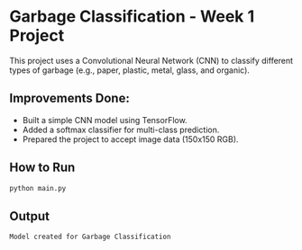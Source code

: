
# Garbage Classification - Week 1 Project

This project uses a Convolutional Neural Network (CNN) to classify different types of garbage (e.g., paper, plastic, metal, glass, and organic).

## Improvements Done:
- Built a simple CNN model using TensorFlow.
- Added a softmax classifier for multi-class prediction.
- Prepared the project to accept image data (150x150 RGB).

## How to Run
```bash
python main.py
```

## Output
```
Model created for Garbage Classification
```
